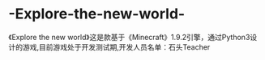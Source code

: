 # -Explore-the-new-world-
《Explore the new world》这是款基于《Minecraft》1.9.2引擎，通过Python3设计的游戏,目前游戏处于开发测试期,开发人员名单：石头Teacher
